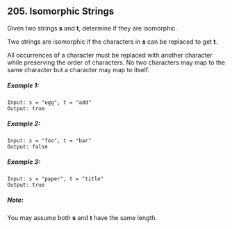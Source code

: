 ## 205. Isomorphic Strings
Given two strings **s** and **t**, determine if they are isomorphic.

Two strings are isomorphic if the characters in **s** can be replaced to get **t**.

All occurrences of a character must be replaced with another character while preserving the order of characters. No two characters may map to the same character but a character may map to itself.

##### Example 1:
```
Input: s = "egg", t = "add"
Output: true
```
##### Example 2:
```
Input: s = "foo", t = "bar"
Output: false
```
##### Example 3:
```
Input: s = "paper", t = "title"
Output: true
```
##### Note:
You may assume both **s** and **t** have the same length.
